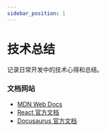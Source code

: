 ```yaml
---
sidebar_position: 1
---
```


# 技术总结

记录日常开发中的技术心得和总结。


### 文档网站
- [MDN Web Docs](https://developer.mozilla.org/)
- [React 官方文档](https://react.dev/)
- [Docusaurus 官方文档](https://docusaurus.io/)

